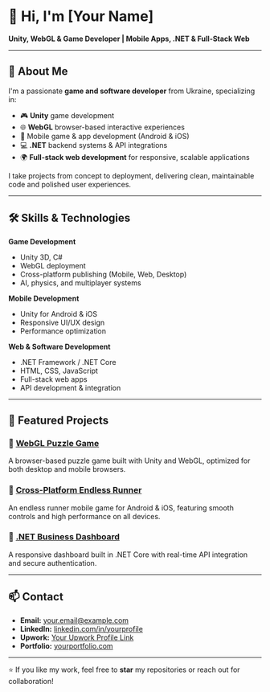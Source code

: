 # 👋 Hi, I'm [Your Name]  
**Unity, WebGL & Game Developer | Mobile Apps, .NET & Full-Stack Web**

---

## 🚀 About Me
I'm a passionate **game and software developer** from Ukraine, specializing in:
- 🎮 **Unity** game development
- 🌐 **WebGL** browser-based interactive experiences
- 📱 Mobile game & app development (Android & iOS)
- 💻 **.NET** backend systems & API integrations
- 🌍 **Full-stack web development** for responsive, scalable applications

I take projects from concept to deployment, delivering clean, maintainable code and polished user experiences.

---

## 🛠 Skills & Technologies
**Game Development**
- Unity 3D, C#
- WebGL deployment
- Cross-platform publishing (Mobile, Web, Desktop)
- AI, physics, and multiplayer systems

**Mobile Development**
- Unity for Android & iOS
- Responsive UI/UX design
- Performance optimization

**Web & Software Development**
- .NET Framework / .NET Core
- HTML, CSS, JavaScript
- Full-stack web apps
- API development & integration

---

## 📂 Featured Projects
### 🔹 [WebGL Puzzle Game](#)
A browser-based puzzle game built with Unity and WebGL, optimized for both desktop and mobile browsers.

### 🔹 [Cross-Platform Endless Runner](#)
An endless runner mobile game for Android & iOS, featuring smooth controls and high performance on all devices.

### 🔹 [.NET Business Dashboard](#)
A responsive dashboard built in .NET Core with real-time API integration and secure authentication.

---

## 📫 Contact
- **Email:** your.email@example.com
- **LinkedIn:** [linkedin.com/in/yourprofile](#)
- **Upwork:** [Your Upwork Profile Link](#)
- **Portfolio:** [yourportfolio.com](#)

---

⭐ If you like my work, feel free to **star** my repositories or reach out for collaboration!
